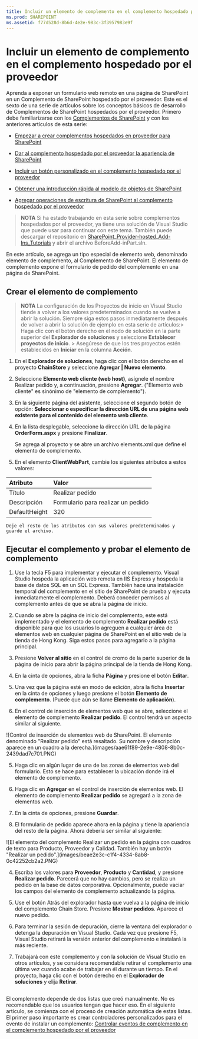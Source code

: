 ```yaml
---
title: Incluir un elemento de complemento en el complemento hospedado por el proveedor
ms.prod: SHAREPOINT
ms.assetid: f77d528d-8b6d-4e2e-983c-3f3957983e9f
---
```



# Incluir un elemento de complemento en el complemento hospedado por el proveedor
Aprenda a exponer un formulario web remoto en una página de SharePoint en un Complemento de SharePoint hospedado por el proveedor.
Este es el sexto de una serie de artículos sobre los conceptos básicos de desarrollo de Complementos de SharePoint hospedados por el proveedor. Primero debe familiarizarse con los  [Complementos de SharePoint](sharepoint-add-ins.md) y con los anteriores artículos de esta serie:
  
    
    


-  [Empezar a crear complementos hospedados en proveedor para SharePoint](get-started-creating-provider-hosted-sharepoint-add-ins.md)
    
  
-  [Dar al complemento hospedado por el proveedor la apariencia de SharePoint](give-your-provider-hosted-add-in-the-sharepoint-look-and-feel.md)
    
  
-  [Incluir un botón personalizado en el complemento hospedado por el proveedor](include-a-custom-button-in-the-provider-hosted-add-in.md)
    
  
-  [Obtener una introducción rápida al modelo de objetos de SharePoint](get-a-quick-overview-of-the-sharepoint-object-model.md)
    
  
-  [Agregar operaciones de escritura de SharePoint al complemento hospedado por el proveedor](add-sharepoint-write-operations-to-the-provider-hosted-add-in.md)
    
  

> **NOTA**
> Si ha estado trabajando en esta serie sobre complementos hospedados por el proveedor, ya tiene una solución de Visual Studio que puede usar para continuar con este tema. También puede descargar el repositorio en  [SharePoint_Provider-hosted_Add-Ins_Tutorials](https://github.com/OfficeDev/SharePoint_Provider-hosted_Add-ins_Tutorials) y abrir el archivo BeforeAdd-inPart.sln.
  
    
    

En este artículo, se agrega un tipo especial de elemento web, denominado elemento de complemento, al Complemento de SharePoint. El elemento de complemento expone el formulario de pedido del complemento en una página de SharePoint.
## Crear el elemento de complemento


  
    
    

> **NOTA**
>  La configuración de los Proyectos de inicio en Visual Studio tiende a volver a los valores predeterminados cuando se vuelve a abrir la solución. Siempre siga estos pasos inmediatamente después de volver a abrir la solución de ejemplo en esta serie de artículos:>  Haga clic con el botón derecho en el nodo de solución en la parte superior del **Explorador de soluciones** y seleccione **Establecer proyectos de inicio**. >  Asegúrese de que los tres proyectos estén establecidos en **Iniciar** en la columna **Acción**. 
  
    
    


1. En el **Explorador de soluciones**, haga clic con el botón derecho en el proyecto **ChainStore** y seleccione **Agregar | Nuevo elemento**.
    
  
2. Seleccione **Elemento web cliente (web host)**, asígnele el nombre Realizar pedido y, a continuación, presione **Agregar**. ("Elemento web cliente" es sinónimo de "elemento de complemento").
    
  
3. En la siguiente página del asistente, seleccione el segundo botón de opción: **Seleccionar o especificar la dirección URL de una página web existente para el contenido del elemento web cliente**.
    
  
4. En la lista desplegable, seleccione la dirección URL de la página **OrderForm.aspx** y presione **Finalizar**.
    
    Se agrega al proyecto y se abre un archivo elements.xml que define el elemento de complemento.
    
  
5. En el elemento **ClientWebPart**, cambie los siguientes atributos a estos valores:
    

|**Atributo**|**Valor**|
|:-----|:-----|
|Título  <br/> |Realizar pedido  <br/> |
|Descripción  <br/> |Formulario para realizar un pedido  <br/> |
|DefaultHeight  <br/> |320  <br/> |
   

    Deje el resto de los atributos con sus valores predeterminados y guarde el archivo.
    
  

## Ejecutar el complemento y probar el elemento de complemento


  
    
    

1. Use la tecla F5 para implementar y ejecutar el complemento. Visual Studio hospeda la aplicación web remota en IIS Express y hospeda la base de datos SQL en un SQL Express. También hace una instalación temporal del complemento en el sitio de SharePoint de prueba y ejecuta inmediatamente el complemento. Deberá conceder permisos al complemento antes de que se abra la página de inicio.
    
  
2. Cuando se abre la página de inicio del complemento, este está implementado y el elemento de complemento **Realizar pedido** está disponible para que los usuarios lo agreguen a cualquier área de elementos web en cualquier página de SharePoint en el sitio web de la tienda de Hong Kong. Siga estos pasos para agregarlo a la página principal.
    
1. Presione **Volver al sitio** en el control de cromo de la parte superior de la página de inicio para abrir la página principal de la tienda de Hong Kong.
    
  
2. En la cinta de opciones, abra la ficha **Página** y presione el botón **Editar**.
    
  
3. Una vez que la página esté en modo de edición, abra la ficha **Insertar** en la cinta de opciones y luego presione el botón **Elemento de complemento**. (Puede que aún se llame **Elemento de aplicación**).
    
  
4. En el control de inserción de elementos web que se abre, seleccione el elemento de complemento **Realizar pedido**. El control tendrá un aspecto similar al siguiente.
    
!\[Control de inserción de elementos web de SharePoint. El elemento denominado "Realizar pedido" está resaltado. Su nombre y descripción aparece en un cuadro a la derecha.](images/aae61f89-2e9e-4808-8b0c-2439dad7c701.PNG)
  

  

  
5. Haga clic en algún lugar de una de las zonas de elementos web del formulario. Esto se hace para establecer la ubicación donde irá el elemento de complemento. 
    
  
6. Haga clic en **Agregar** en el control de inserción de elementos web. El elemento de complemento **Realizar pedido** se agregará a la zona de elementos web.
    
  
7. En la cinta de opciones, presione **Guardar**.
    
  
3. El formulario de pedido aparece ahora en la página y tiene la apariencia del resto de la página. Ahora debería ser similar al siguiente: 
    
!\[El elemento del complemento Realizar un pedido en la página con cuadros de texto para Producto, Proveedor y Calidad. También hay un botón "Realizar un pedido".](images/beae2e3c-c1f4-4334-8ab8-0c42252cb2a2.PNG)
  

  

  
4. Escriba los valores para **Proveedor**, **Producto** y **Cantidad**, y presione **Realizar pedido**. Parecerá que no hay cambios, pero se realiza un pedido en la base de datos corporativa. Opcionalmente, puede vaciar los campos del elemento de complemento actualizando la página.
    
  
5. Use el botón Atrás del explorador hasta que vuelva a la página de inicio del complemento Chain Store. Presione **Mostrar pedidos**. Aparece el nuevo pedido.
    
  
6. Para terminar la sesión de depuración, cierre la ventana del explorador o detenga la depuración en Visual Studio. Cada vez que presione F5, Visual Studio retirará la versión anterior del complemento e instalará la más reciente.
    
  
7. Trabajará con este complemento y con la solución de Visual Studio en otros artículos, y se considera recomendable retirar el complemento una última vez cuando acabe de trabajar en él durante un tiempo. En el proyecto, haga clic con el botón derecho en el **Explorador de soluciones** y elija **Retirar**.
    
  

## 
<a name="Nextsteps"> </a>

 El complemento depende de dos listas que creó manualmente. No es recomendable que los usuarios tengan que hacer eso. En el siguiente artículo, se comienza con el proceso de creación automática de estas listas. El primer paso importante es crear controladores personalizados para el evento de instalar un complemento: [Controlar eventos de complemento en el complemento hospedado por el proveedor](handle-add-in-events-in-the-provider-hosted-add-in.md)
  
    
    

